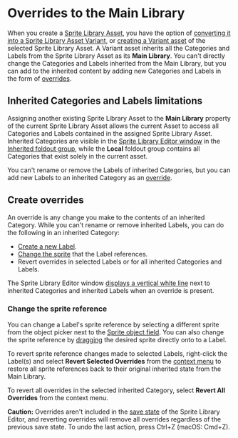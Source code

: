 # Overrides to the Main Library

When you create a [Sprite Library Asset](SL-Asset.md), you have the option of [converting it into a Sprite Library Asset Variant](SL-Asset.md#convert-a-sprite-library-asset-into-a-variant), or [creating a Variant asset](SL-Asset.md#create-a-sprite-library-asset-variant) of the selected Sprite Library Asset. A Variant asset inherits all the Categories and Labels from the Sprite Library Asset as its **Main Library**. You can't directly change the Categories and Labels inherited from the Main Library, but you can add to the inherited content by adding new Categories and Labels in the form of [overrides](#create-overrides).

## Inherited Categories and Labels limitations

Assigning another existing Sprite Library Asset to the **Main Library** property of the current Sprite Library Asset allows the current Asset to access all Categories and Labels contained in the assigned Sprite Library Asset. Inherited Categories are visible in the [Sprite Library Editor window](SL-Editor-UI.md) in the [Inherited foldout group](SL-Editor-UI.md#categories-and-labels-columns), while the **Local** foldout group contains all Categories that exist solely in the current asset.

You can't rename or remove the Labels of inherited Categories, but you can add new Labels to an inherited Category as an [override](#create-overrides).

## Create overrides

An override is any change you make to the contents of an inherited Category. While you can't rename or remove inherited Labels, you can do the following in an inherited Category:

- [Create a new Label](SL-Editor.md#create-a-label).
- [Change the sprite](#change-the-sprite-reference) that the Label references.
- Revert overrides in selected Labels or for all inherited Categories and Labels.

The Sprite Library Editor window [displays a vertical white line](SL-Editor-UI.md#variant-asset-specific-properties) next to inherited Categories and inherited Labels when an override is present.

### Change the sprite reference

You can change a Label's sprite reference by selecting a different sprite from the object picker next to the [Sprite object field](SL-Editor-UI.md#categories-and-labels-columns). You can also change the sprite reference by [dragging](SL-Drag.md) the desired sprite directly onto to a Label.

To revert sprite reference changes made to selected Labels, right-click the Label(s) and select **Revert Selected Overrides** from the [context menu](SL-Editor-UI.md#label-context-menu) to restore all sprite references back to their original inherited state from the Main Library.

To revert all overrides in the selected inherited Category, select **Revert All Overrides** from the context menu.

**Caution:** Overrides aren't included in the [save state](SL-Editor-UI.md#saving-options) of the Sprite Library Editor, and reverting overrides will remove all overrides regardless of the previous save state. To undo the last action, press Ctrl+Z (macOS: Cmd+Z).